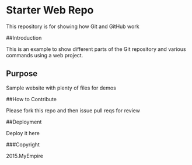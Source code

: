 # Starter Web Repo

This repository is for showing how Git and GitHub work

##Introduction

This is an example to show different parts of the Git repository and various commands using a web project.

## Purpose

Sample website with plenty of files for demos

##How to Contribute

Please fork this repo and then issue pull reqs for review

##Deployment

Deploy it here

###Copyright

2015.MyEmpire